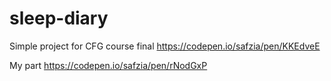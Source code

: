 # sleep-diary
Simple project for CFG course final [
](https://codepen.io/safzia/pen/KKEdveE)https://codepen.io/safzia/pen/KKEdveE


My part https://codepen.io/safzia/pen/rNodGxP 
